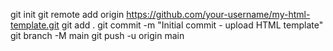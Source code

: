 git init
git remote add origin https://github.com/your-username/my-html-template.git
git add .
git commit -m "Initial commit - upload HTML template"
git branch -M main
git push -u origin main
